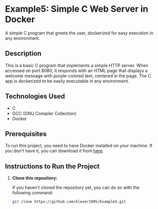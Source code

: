 # Example5: Simple C Web Server in Docker

A simple C program that greets the user, dockerized for easy execution in any environment.

## Description

This is a basic C program that implements a simple HTTP server. When accessed on port 8080, it responds with an HTML page that displays a welcome message with purple-colored text, centered in the page. The C app is dockerized to be easily executable in any environment.

## Technologies Used

- C
- GCC (GNU Compiler Collection)
- Docker

## Prerequisites

To run this project, you need to have Docker installed on your machine. If you don't have it, you can download it from [here](https://www.docker.com/products/docker-desktop).

## Instructions to Run the Project

1. **Clone this repository:**

   If you haven't cloned the repository yet, you can do so with the following command:

   ```bash
   git clone https://github.com/klever1995/Example5.git
